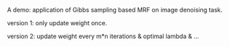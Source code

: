 A demo: application of Gibbs sampling based MRF on image denoising task. 

version 1:   only update weight once.

version 2:   update weight every m*n iterations & optimal lambda & ...


